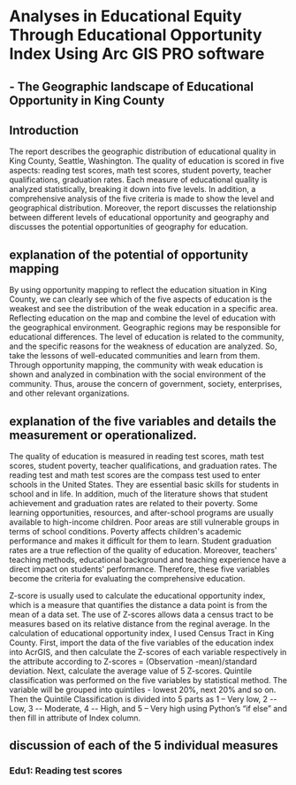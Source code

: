 # Analyses in Educational Equity Through Educational Opportunity Index Using Arc GIS PRO software
## - The Geographic landscape of Educational Opportunity in King County

## Introduction
The report describes the geographic distribution of educational quality in King County, Seattle, Washington. The quality of education is scored in five aspects: reading test scores, math test scores, student poverty, teacher qualifications, graduation rates. Each measure of educational quality is analyzed statistically, breaking it down into five levels. In addition, a comprehensive analysis of the five criteria is made to show the level and geographical distribution. Moreover, the report discusses the relationship between different levels of educational opportunity and geography and discusses the potential opportunities of geography for education.

## explanation of the potential of opportunity mapping

By using opportunity mapping to reflect the education situation in King County, we can clearly see which of the five aspects of education is the weakest and see the distribution of the weak education in a specific area. Reflecting education on the map and combine the level of education with the geographical environment. Geographic regions may be responsible for educational differences. The level of education is related to the community, and the specific reasons for the weakness of education are analyzed. So, take the lessons of well-educated communities and learn from them. Through opportunity mapping, the community with weak education is shown and analyzed in combination with the social environment of the community. Thus, arouse the concern of government, society, enterprises, and other relevant organizations.

## explanation of the five variables and details the measurement or operationalized. 

The quality of education is measured in reading test scores, math test scores, student poverty, teacher qualifications, and graduation rates. The reading test and math test scores are the compass test used to enter schools in the United States. They are essential basic skills for students in school and in life. In addition, much of the literature shows that student achievement and graduation rates are related to their poverty. Some learning opportunities, resources, and after-school programs are usually available to high-income children. Poor areas are still vulnerable groups in terms of school conditions. Poverty affects children's academic performance and makes it difficult for them to learn. Student graduation rates are a true reflection of the quality of education. Moreover, teachers' teaching methods, educational background and teaching experience have a direct impact on students' performance. Therefore, these five variables become the criteria for evaluating the comprehensive education.

Z-score is usually used to calculate the educational opportunity index, which is a measure that quantifies the distance a data point is from the mean of a data set. The use of Z-scores allows data a census tract to be measures based on its relative distance from the reginal average. In the calculation of educational opportunity index, I used Census Tract in King County. First, import the data of the five variables of the education index into AcrGIS, and then calculate the Z-scores of each variable respectively in the attribute according to Z-scores = (Observation -mean)/standard deviation. Next, calculate the average value of 5 Z-scores. Quintile classification was performed on the five variables by statistical method. The variable will be grouped into quintiles - lowest 20%, next 20% and so on. Then the Quintile Classification is divided into 5 parts as 1 – Very low, 2 -- Low, 3 -- Moderate, 4 -- High, and 5 – Very high using Python’s “if else” and then fill in attribute of Index column.

## discussion of each of the 5 individual measures
### Edu1: Reading test scores
